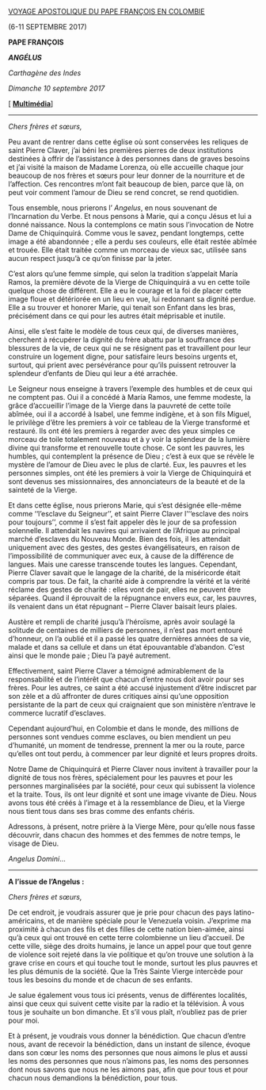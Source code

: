 [VOYAGE APOSTOLIQUE DU PAPE FRANÇOIS EN COLOMBIE](http://w2.vatican.va/content/francesco/fr/travels/2017/outside/documents/papa-francesco-colombia_2017.html)

(6-11 SEPTEMBRE 2017)

**PAPE FRANÇOIS**

***ANGÉLUS***

*Carthagène des Indes*

*Dimanche 10 septembre 2017*

[ **[Multimédia](http://w2.vatican.va/content/francesco/fr/events/event.dir.html/content/vaticanevents/fr/2017/9/10/angelus.html)**]

* * *

*Chers frères et sœurs,*

Peu avant de rentrer dans cette église où sont conservées les reliques de saint Pierre Claver, j’ai béni les premières pierres de deux institutions destinées à offrir de l’assistance à des personnes dans de graves besoins et j’ai visité la maison de Madame Lorenza, où elle accueille chaque jour beaucoup de nos frères et sœurs pour leur donner de la nourriture et de l’affection. Ces rencontres m’ont fait beaucoup de bien, parce que là, on peut voir comment l’amour de Dieu se rend concret, se rend quotidien.

Tous ensemble, nous prierons l’ *Angelus*, en nous souvenant de l’Incarnation du Verbe. Et nous pensons à Marie, qui a conçu Jésus et lui a donné naissance. Nous la contemplons ce matin sous l’invocation de Notre Dame de Chiquinquirá. Comme vous le savez, pendant longtemps, cette image a été abandonnée ; elle a perdu ses couleurs, elle était restée abîmée et trouée. Elle était traitée comme un morceau de vieux sac, utilisée sans aucun respect jusqu’à ce qu’on finisse par la jeter.

C’est alors qu’une femme simple, qui selon la tradition s’appelait María Ramos, la première dévote de la Vierge de Chiquinquirá a vu en cette toile quelque chose de différent. Elle a eu le courage et la foi de placer cette image floue et détériorée en un lieu en vue, lui redonnant sa dignité perdue. Elle a su trouver et honorer Marie, qui tenait son Enfant dans les bras, précisément dans ce qui pour les autres était méprisable et inutile.

Ainsi, elle s’est faite le modèle de tous ceux qui, de diverses manières, cherchent à récupérer la dignité du frère abattu par la souffrance des blessures de la vie, de ceux qui ne se résignent pas et travaillent pour leur construire un logement digne, pour satisfaire leurs besoins urgents et, surtout, qui prient avec persévérance pour qu’ils puissent retrouver la splendeur d’enfants de Dieu qui leur a été arrachée.

Le Seigneur nous enseigne à travers l’exemple des humbles et de ceux qui ne comptent pas. Oui il a concédé à María Ramos, une femme modeste, la grâce d’accueillir l’image de la Vierge dans la pauvreté de cette toile abîmée, oui il a accordé à Isabel, une femme indigène, et à son fils Miguel, le privilège d’être les premiers à voir ce tableau de la Vierge transformé et restauré. Ils ont été les premiers à regarder avec des yeux simples ce morceau de toile totalement nouveau et à y voir la splendeur de la lumière divine qui transforme et renouvelle toute chose. Ce sont les pauvres, les humbles, qui contemplent la présence de Dieu ; c’est à eux que se révèle le mystère de l’amour de Dieu avec le plus de clarté. Eux, les pauvres et les personnes simples, ont été les premiers à voir la Vierge de Chiquinquirá et sont devenus ses missionnaires, des annonciateurs de la beauté et de la sainteté de la Vierge.

Et dans cette église, nous prierons Marie, qui s’est désignée elle-même comme ‘‘l’esclave du Seigneur’’, et saint Pierre Claver l’‘‘esclave des noirs pour toujours’’, comme il s’est fait appeler dès le jour de sa profession solennelle. Il attendait les navires qui arrivaient de l’Afrique au principal marché d’esclaves du Nouveau Monde. Bien des fois, il les attendait uniquement avec des gestes, des gestes évangélisateurs, en raison de l’impossibilité de communiquer avec eux, à cause de la différence de langues. Mais une caresse transcende toutes les langues. Cependant, Pierre Claver savait que le langage de la charité, de la miséricorde était compris par tous. De fait, la charité aide à comprendre la vérité et la vérité réclame des gestes de charité : elles vont de pair, elles ne peuvent être séparées. Quand il éprouvait de la répugnance envers eux, car, les pauvres, ils venaient dans un état répugnant – Pierre Claver baisait leurs plaies.

Austère et rempli de charité jusqu’à l’héroïsme, après avoir soulagé la solitude de centaines de milliers de personnes, il n’est pas mort entouré d’honneur, on l’a oublié et il a passé les quatre dernières années de sa vie, malade et dans sa cellule et dans un état épouvantable d’abandon. C’est ainsi que le monde paie ; Dieu l’a payé autrement.

Effectivement, saint Pierre Claver a témoigné admirablement de la responsabilité et de l’intérêt que chacun d’entre nous doit avoir pour ses frères. Pour les autres, ce saint a été accusé injustement d’être indiscret par son zèle et a dû affronter de dures critiques ainsi qu’une opposition persistante de la part de ceux qui craignaient que son ministère n’entrave le commerce lucratif d’esclaves.

Cependant aujourd’hui, en Colombie et dans le monde, des millions de personnes sont vendues comme esclaves, ou bien mendient un peu d’humanité, un moment de tendresse, prennent la mer ou la route, parce qu’elles ont tout perdu, à commencer par leur dignité et leurs propres droits.

Notre Dame de Chiquinquirá et Pierre Claver nous invitent à travailler pour la dignité de tous nos frères, spécialement pour les pauvres et pour les personnes marginalisées par la société, pour ceux qui subissent la violence et la traite. Tous, ils ont leur dignité et sont une image vivante de Dieu. Nous avons tous été créés à l’image et à la ressemblance de Dieu, et la Vierge nous tient tous dans ses bras comme des enfants chéris.

Adressons, à présent, notre prière à la Vierge Mère, pour qu’elle nous fasse découvrir, dans chacun des hommes et des femmes de notre temps, le visage de Dieu.

*Angelus Domini*…

* * *

**A l’issue de l’Angelus :**

*Chers frères et sœurs,*

De cet endroit, je voudrais assurer que je prie pour chacun des pays latino-américains, et de manière spéciale pour le Venezuela voisin. J’exprime ma proximité à chacun des fils et des filles de cette nation bien-aimée, ainsi qu’à ceux qui ont trouvé en cette terre colombienne un lieu d’accueil. De cette ville, siège des droits humains, je lance un appel pour que tout genre de violence soit rejeté dans la vie politique et qu’on trouve une solution à la grave crise en cours et qui touche tout le monde, surtout les plus pauvres et les plus démunis de la société. Que la Très Sainte Vierge intercède pour tous les besoins du monde et de chacun de ses enfants.

Je salue également vous tous ici présents, venus de différentes localités, ainsi que ceux qui suivent cette visite par la radio et la télévision. À vous tous je souhaite un bon dimanche. Et s’il vous plaît, n’oubliez pas de prier pour moi.

Et à présent, je voudrais vous donner la bénédiction. Que chacun d’entre nous, avant de recevoir la bénédiction, dans un instant de silence, évoque dans son cœur les noms des personnes que nous aimons le plus et aussi les noms des personnes que nous n’aimons pas, les noms des personnes dont nous savons que nous ne les aimons pas, afin que pour tous et pour chacun nous demandions la bénédiction, pour tous.